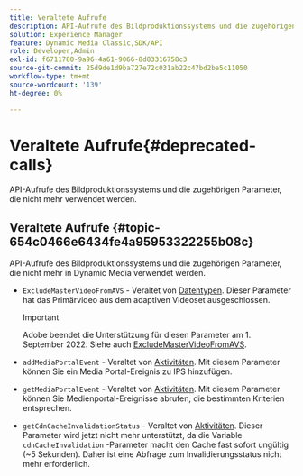 ```yaml
---
title: Veraltete Aufrufe
description: API-Aufrufe des Bildproduktionssystems und die zugehörigen Parameter, die in Dynamic Media nicht mehr verwendet oder unterstützt werden.
solution: Experience Manager
feature: Dynamic Media Classic,SDK/API
role: Developer,Admin
exl-id: f6711780-9a96-4a61-9066-8d83316758c3
source-git-commit: 25d9de1d9ba727e72c031ab22c47bd2be5c11050
workflow-type: tm+mt
source-wordcount: '139'
ht-degree: 0%

---
```


# Veraltete Aufrufe{#deprecated-calls}

API-Aufrufe des Bildproduktionssystems und die zugehörigen Parameter, die nicht mehr verwendet werden.

## Veraltete Aufrufe {#topic-654c0466e6434fe4a95953322255b08c}

API-Aufrufe des Bildproduktionssystems und die zugehörigen Parameter, die nicht mehr in Dynamic Media verwendet werden.

* `ExcludeMasterVideoFromAVS` - Veraltet von [Datentypen](/help/aem-ips-api/types/c-data-types/c-data-types.md). Dieser Parameter hat das Primärvideo aus dem adaptiven Videoset ausgeschlossen.
   >[!IMPORTANT]
   >
   >Adobe beendet die Unterstützung für diesen Parameter am 1. September 2022. Siehe auch [ExcludeMasterVideoFromAVS](/help/aem-ips-api/types/c-data-types/r-exclude-master-video-from-avs.md).

* `addMediaPortalEvent` - Veraltet von [Aktivitäten](/help/aem-ips-api/operations/c-operations-intro/c-operations-intro.md). Mit diesem Parameter können Sie ein Media Portal-Ereignis zu IPS hinzufügen.
* `getMediaPortalEvent` - Veraltet von [Aktivitäten](/help/aem-ips-api/operations/c-operations-intro/c-operations-intro.md). Mit diesem Parameter können Sie Medienportal-Ereignisse abrufen, die bestimmten Kriterien entsprechen.
* `getCdnCacheInvalidationStatus` - Veraltet von [Aktivitäten](/help/aem-ips-api/operations/c-operations-intro/c-operations-intro.md). Dieser Parameter wird jetzt nicht mehr unterstützt, da die Variable `cdnCacheInvalidation` -Parameter macht den Cache fast sofort ungültig (~5 Sekunden). Daher ist eine Abfrage zum Invalidierungsstatus nicht mehr erforderlich.
